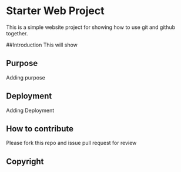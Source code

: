 # Starter Web Project

This is a simple website project for showing how to use git and github together.

##Introduction
This will show

## Purpose
Adding purpose 

## Deployment
Adding Deployment

## How to contribute
Please fork this repo and issue pull request for review

## Copyright